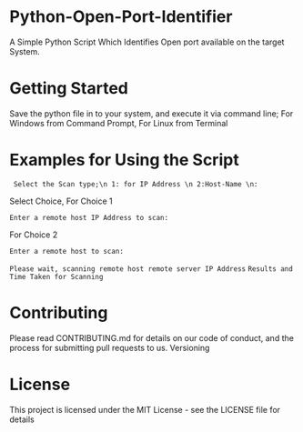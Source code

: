 # Python-Open-Port-Identifier
A Simple Python Script Which Identifies Open port available on the target System.

# Getting Started
Save the python file in to your system, and execute it via command line;
For Windows from Command Prompt,
For Linux from Terminal

# Examples for Using the Script
 ``` Select the Scan type;\n 1: for IP Address \n 2:Host-Name \n:```

Select Choice,
For Choice 1

```Enter a remote host IP Address to scan: ```

For Choice 2

```Enter a remote host to scan:```


```Please wait, scanning remote host remote server IP Address```
```Results and Time Taken for Scanning```

# Contributing

Please read CONTRIBUTING.md for details on our code of conduct, and the process for submitting pull requests to us.
Versioning

# License

This project is licensed under the MIT License - see the LICENSE file for details
